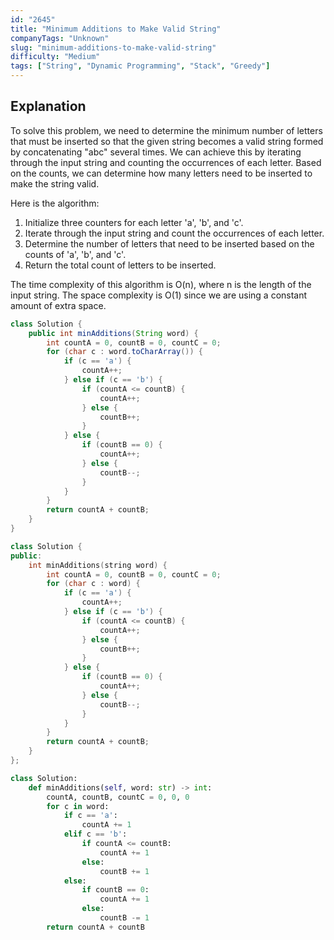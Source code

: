 ```yaml
---
id: "2645"
title: "Minimum Additions to Make Valid String"
companyTags: "Unknown"
slug: "minimum-additions-to-make-valid-string"
difficulty: "Medium"
tags: ["String", "Dynamic Programming", "Stack", "Greedy"]
---
```


## Explanation
To solve this problem, we need to determine the minimum number of letters that must be inserted so that the given string becomes a valid string formed by concatenating "abc" several times. We can achieve this by iterating through the input string and counting the occurrences of each letter. Based on the counts, we can determine how many letters need to be inserted to make the string valid.

Here is the algorithm:
1. Initialize three counters for each letter 'a', 'b', and 'c'.
2. Iterate through the input string and count the occurrences of each letter.
3. Determine the number of letters that need to be inserted based on the counts of 'a', 'b', and 'c'.
4. Return the total count of letters to be inserted.

The time complexity of this algorithm is O(n), where n is the length of the input string. The space complexity is O(1) since we are using a constant amount of extra space.
```java
class Solution {
    public int minAdditions(String word) {
        int countA = 0, countB = 0, countC = 0;
        for (char c : word.toCharArray()) {
            if (c == 'a') {
                countA++;
            } else if (c == 'b') {
                if (countA <= countB) {
                    countA++;
                } else {
                    countB++;
                }
            } else {
                if (countB == 0) {
                    countA++;
                } else {
                    countB--;
                }
            }
        }
        return countA + countB;
    }
}
```

```cpp
class Solution {
public:
    int minAdditions(string word) {
        int countA = 0, countB = 0, countC = 0;
        for (char c : word) {
            if (c == 'a') {
                countA++;
            } else if (c == 'b') {
                if (countA <= countB) {
                    countA++;
                } else {
                    countB++;
                }
            } else {
                if (countB == 0) {
                    countA++;
                } else {
                    countB--;
                }
            }
        }
        return countA + countB;
    }
};
```

```python
class Solution:
    def minAdditions(self, word: str) -> int:
        countA, countB, countC = 0, 0, 0
        for c in word:
            if c == 'a':
                countA += 1
            elif c == 'b':
                if countA <= countB:
                    countA += 1
                else:
                    countB += 1
            else:
                if countB == 0:
                    countA += 1
                else:
                    countB -= 1
        return countA + countB
```